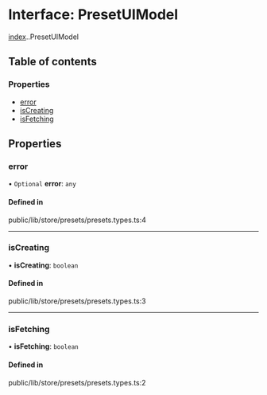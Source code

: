 # Interface: PresetUIModel

[index](../wiki/index).[<internal>](../wiki/index.%3Cinternal%3E).PresetUIModel

## Table of contents

### Properties

- [error](../wiki/index.%3Cinternal%3E.PresetUIModel#error)
- [isCreating](../wiki/index.%3Cinternal%3E.PresetUIModel#iscreating)
- [isFetching](../wiki/index.%3Cinternal%3E.PresetUIModel#isfetching)

## Properties

### error

• `Optional` **error**: `any`

#### Defined in

public/lib/store/presets/presets.types.ts:4

___

### isCreating

• **isCreating**: `boolean`

#### Defined in

public/lib/store/presets/presets.types.ts:3

___

### isFetching

• **isFetching**: `boolean`

#### Defined in

public/lib/store/presets/presets.types.ts:2
